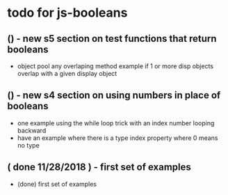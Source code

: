 # todo for js-booleans

## () - new s5 section on test functions that return booleans
* object pool any overlaping method example if 1 or more disp objects overlap with a given display object

## () - new s4 section on using numbers in place of booleans
* one example using the while loop trick with an index number looping backward
* have an example where there is a type index property where 0 means no type

## ( done 11/28/2018 ) - first set of examples
* (done) first set of examples
